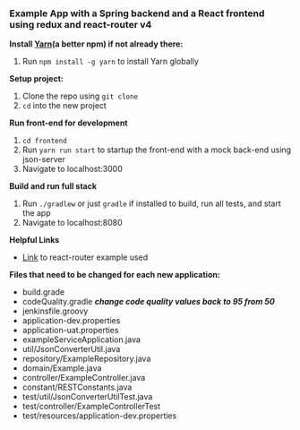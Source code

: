 ### Example App with a Spring backend and a React frontend using redux and react-router v4

__Install [Yarn](https://yarnpkg.com/en/)(a better npm) if not already there:__

1. Run `npm install -g yarn` to install Yarn globally

__Setup project:__

1. Clone the repo using `git clone`
2. `cd` into the new project

__Run front-end for development__

1. `cd frontend`
2. Run `yarn run start` to startup the front-end with a mock back-end using json-server
3. Navigate to localhost:3000

__Build and run full stack__

1. Run `./gradlew` or just `gradle` if installed to build, run all tests, and start the app
2. Navigate to localhost:8080

__Helpful Links__
- [Link](https://reacttraining.com/react-router/web/example/basic) to react-router example used

__Files that need to be changed for each new application:__

- build.grade
- codeQuality.gradle *****change code quality values back to 95 from 50*****
- jenkinsfile.groovy
- application-dev.properties
- application-uat.properties
- exampleServiceApplication.java
- util/JsonConverterUtil.java
- repository/ExampleRepository.java
- domain/Example.java
- controller/ExampleController.java
- constant/RESTConstants.java
- test/util/JsonConverterUtilTest.java
- test/controller/ExampleControllerTest
- test/resources/application-dev.properties
